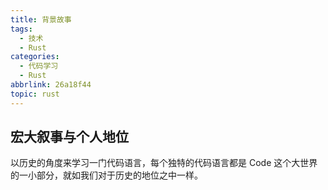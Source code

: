 ```yaml
---
title: 背景故事
tags:
  - 技术
  - Rust
categories:
  - 代码学习
  - Rust
abbrlink: 26a18f44
topic: rust
---
```


## 宏大叙事与个人地位

以历史的角度来学习一门代码语言，每个独特的代码语言都是 Code 这个大世界的一小部分，就如我们对于历史的地位之中一样。


